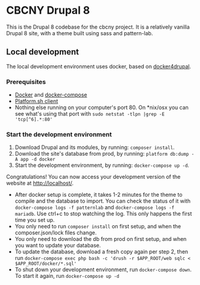 # CBCNY Drupal 8

This is the Drupal 8 codebase for the cbcny project. It is a relatively vanilla Drupal 8 site, with a theme built using sass and pattern-lab. 

## Local development

The local development environment uses docker, based on [docker4drupal](http://docs.docker4drupal.org/en/latest/).

### Prerequisites

* [Docker](https://docker.com) and [docker-compose](https://docs.docker.com/compose/install/)
* [Platform.sh client](https://docs.platform.sh/overview/cli.html#how-do-i-get-it)
* Nothing else running on your computer's port 80. On *nix/osx you can see what's using that port with `sudo netstat -tlpn |grep -E 'tcp[^6].*:80'`

### Start the development environment

1) Download Drupal and its modules, by running: `composer install`.
2) Download the site's database from prod, by running: `platform db:dump -A app -d docker`
3) Start the development environment, by running: `docker-compose up -d`.

Congratulations! You can now access your development version of the website at [http://localhost/](http://localhost/).

* After docker setup is complete, it takes 1-2 minutes for the theme to compile and the database to import. You can check the status of it with `docker-compose logs -f patternlab` and `docker-compose logs -f mariadb`. Use ctrl+c to stop watching the log. This only happens the first time you set up.
* You only need to run `composer install` on first setup, and when the composer.json/lock files change.
* You only need to download the db from prod on first setup, and when you want to update your database. 
* To update the database, download a fresh copy again per step 2, then run `docker-compose exec php bash -c 'drush -r $APP_ROOT/web sqlc < $APP_ROOT/docker/*.sql'`
* To shut down your development environment, run `docker-compose down`. To start it again, run `docker-compose up -d`


